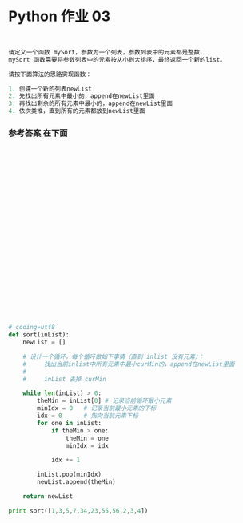 # Python 作业 03 



```python


请定义一个函数 mySort，参数为一个列表，参数列表中的元素都是整数.
mySort 函数需要将参数列表中的元素按从小到大排序，最终返回一个新的list。

请按下面算法的思路实现函数：

1. 创建一个新的列表newList
2. 先找出所有元素中最小的，append在newList里面
3. 再找出剩余的所有元素中最小的，append在newList里面
4. 依次类推，直到所有的元素都放到newList里面    


```


### 参考答案 在下面
<br><br><br><br><br><br><br><br><br><br><br><br><br><br><br><br><br><br><br><br>
```python
# coding=utf8
def sort(inList):
    newList = []

    # 设计一个循环，每个循环做如下事情（直到 inlist 没有元素）：
    #     找出当前inlist中所有元素中最小curMin的，append在newList里面
    #
    #     inList 去掉 curMin

    while len(inList) > 0:
        theMin = inList[0] # 记录当前循环最小元素
        minIdx = 0   # 记录当前最小元素的下标
        idx = 0      # 指向当前元素下标
        for one in inList:
            if theMin > one:
                theMin = one
                minIdx = idx

            idx += 1

        inList.pop(minIdx)
        newList.append(theMin)

    return newList

print sort([1,3,5,7,34,23,55,56,2,3,4])


```
